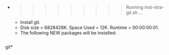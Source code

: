 * >>>>>>>>> Running inst-xtra-git.sh ...
  * Install git.
  * Disk size = 6828428K. Space Used = 12K. Runtime = 00:00:00:01.
  * The following NEW packages will be installed:
  ```bash
git*
  ```
